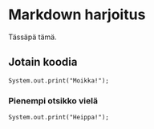 # Markdown harjoitus

Tässäpä tämä.

## Jotain koodia

    System.out.print("Moikka!");

### Pienempi otsikko vielä

    System.out.print("Heippa!");
